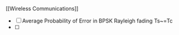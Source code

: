 [[Wireless Communications]]

- [ ] Average Probability of Error in BPSK Rayleigh fading Ts~=Tc
- [ ] 
